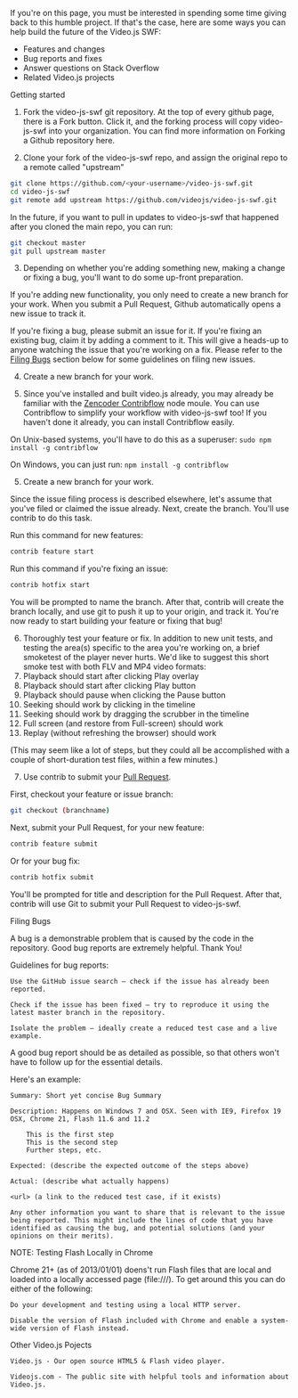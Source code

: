 If you're on this page, you must be interested in spending some time giving back to this humble project. If that's the case, here are some ways you can help build the future of the Video.js SWF:

- Features and changes
- Bug reports and fixes
- Answer questions on Stack Overflow
- Related Video.js projects

Getting started

1. Fork the video-js-swf git repository. At the top of every github page, there is a Fork button. Click it, and the forking process will copy video-js-swf into your organization. You can find more information on Forking a Github repository here.

2. Clone your fork of the video-js-swf repo, and assign the original repo to a remote called "upstream"
```bash
git clone https://github.com/<your-username>/video-js-swf.git
cd video-js-swf
git remote add upstream https://github.com/videojs/video-js-swf.git
```
In the future, if you want to pull in updates to video-js-swf that happened after you cloned the main repo, you can run:
```bash
git checkout master
git pull upstream master
```

3. Depending on whether you're adding something new, making a change or fixing a bug, you'll want to do some up-front preparation.

  If you're adding new functionality, you only need to create a new branch for your work. When you submit a Pull Request, Github automatically opens a new issue to track it.

  If you're fixing a bug, please submit an issue for it. If you're fixing an existing bug, claim it by adding a comment to it. This will give a heads-up to anyone watching the issue that you're working on a fix. Please refer to the [Filing Bugs](#bugs) section below for some guidelines on filing new issues.
        
4. Create a new branch for your work.

4. Since you've installed and built video.js already, you may already be familiar with the [Zencoder Contribflow](https://github.com/zencoder/contribflow) node moule.  You can use Contribflow to simplify your workflow with video-js-swf too!
If you haven't done it already, you can install Contribflow easily.
  
  On Unix-based systems, you'll have to do this as a superuser:
  `sudo npm install -g contribflow`

  On Windows, you can just run:
  `npm install -g contribflow`

5. Create a new branch for your work.

  Since the issue filing process is described elsewhere, let's assume that you've filed or claimed the issue already.
  Next, create the branch. You'll use contrib to do this task.

  Run this command for new features:
  ```bash
  contrib feature start
  ```

  Run this command if you're fixing an issue:
  ```bash
  contrib hotfix start
  ```

  You will be prompted to name the branch.  After that, contrib will create the branch locally, and use git to push it up to your origin, and track it.  You're now ready to start building your feature or fixing that bug!

6. Thoroughly test your feature or fix. In addition to new unit tests, and testing the area(s) specific to the area you're working on, a brief smoketest of the player never hurts. We'd like to suggest this short smoke test with both FLV and MP4 video formats:
  1. Playback should start after clicking Play overlay
  2. Playback should start after clicking Play button
  3. Playback should pause when clicking the Pause button
  4. Seeking should work by clicking in the timeline
  5. Seeking should work by dragging the scrubber in the timeline
  6. Full screen (and restore from Full-screen) should work
  7. Replay (without refreshing the browser) should work

  (This may seem like a lot of steps, but they could all be accomplished with a couple of short-duration test files, within a few minutes.)

7. Use contrib to submit your [Pull Request](#pull-requests).

  First, checkout your feature or issue branch:
  ```bash
  git checkout (branchname)
  ```

  Next, submit your Pull Request, for your new feature:
  ```bash
  contrib feature submit
  ```
  Or for your bug fix:
  ```bash
  contrib hotfix submit
  ```

  You'll be prompted for title and description for the Pull Request.  After that, contrib will use Git to submit your Pull Request to video-js-swf.


Filing Bugs

A bug is a demonstrable problem that is caused by the code in the repository. Good bug reports are extremely helpful. Thank You!

Guidelines for bug reports:

    Use the GitHub issue search — check if the issue has already been reported.

    Check if the issue has been fixed — try to reproduce it using the latest master branch in the repository.

    Isolate the problem — ideally create a reduced test case and a live example.

A good bug report should be as detailed as possible, so that others won't have to follow up for the essential details.

Here's an example:

    Summary: Short yet concise Bug Summary

    Description: Happens on Windows 7 and OSX. Seen with IE9, Firefox 19 OSX, Chrome 21, Flash 11.6 and 11.2

        This is the first step
        This is the second step
        Further steps, etc.

    Expected: (describe the expected outcome of the steps above)

    Actual: (describe what actually happens)

    <url> (a link to the reduced test case, if it exists)

    Any other information you want to share that is relevant to the issue being reported. This might include the lines of code that you have identified as causing the bug, and potential solutions (and your opinions on their merits).

NOTE: Testing Flash Locally in Chrome

Chrome 21+ (as of 2013/01/01) doens't run Flash files that are local and loaded into a locally accessed page (file:///). To get around this you can do either of the following:

    Do your development and testing using a local HTTP server.

    Disable the version of Flash included with Chrome and enable a system-wide version of Flash instead.

Other Video.js Pojects

    Video.js - Our open source HTML5 & Flash video player.

    Videojs.com - The public site with helpful tools and information about Video.js.

